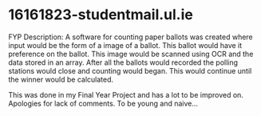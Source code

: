 # 16161823-studentmail.ul.ie
FYP
Description: A software for counting paper ballots was created where input would be the form of a image of a ballot. This ballot would have it preference on the ballot.
This image would be scanned using OCR and the data stored in an array. After all the ballots would recorded the polling stations would close and counting would began. 
This would continue until the winner would be calculated. 

This was done in my Final Year Project and has a lot to be improved on. Apologies for lack of comments. To be young and naive...
